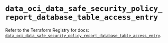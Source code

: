 # `data_oci_data_safe_security_policy_report_database_table_access_entry`

Refer to the Terraform Registry for docs: [`data_oci_data_safe_security_policy_report_database_table_access_entry`](https://registry.terraform.io/providers/oracle/oci/7.19.0/docs/data-sources/data_safe_security_policy_report_database_table_access_entry).
